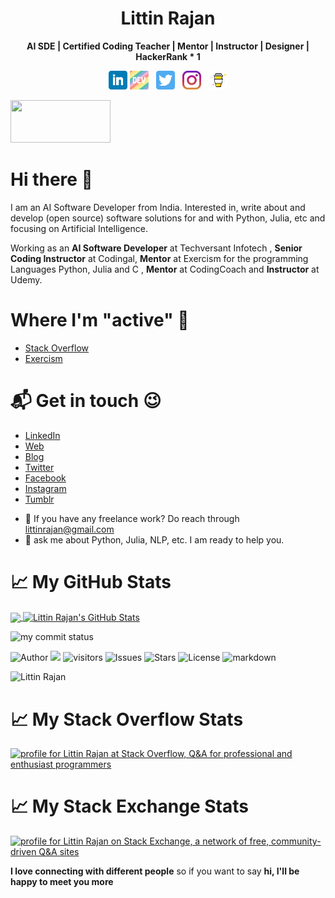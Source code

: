 <h1 align='center' style="color=blue;"> Littin Rajan </h1>
<p align='center'><b>AI SDE | Certified Coding Teacher | Mentor | Instructor | Designer | HackerRank * 1</b></p>

<p align='center'>
<a href="https://www.linkedin.com/in/littinrajan"><img height="30" src="https://github.com/littinrajan/littinrajan/blob/master/icon/linkedin.png?raw=true"></a>
<a href="https://dev.to/littinrajan"><img height="30" src="https://github.com/littinrajan/littinrajan/blob/master/icon/dev.png"></a>&nbsp;&nbsp;
<a href="https://twitter.com/littinrajan"><img height="30" src="https://github.com/littinrajan/littinrajan/blob/master/icon/twitter.png?raw=true"></a>&nbsp;&nbsp;
<a href="https://instagram.com/littinrajan_12"><img height="30" src="https://github.com/littinrajan/littinrajan/blob/master/icon/instagram.jpg?raw=true"></a>&nbsp;&nbsp;
<a href="https://www.buymeacoffee.com/littinrajan"><img height="30" src="https://github.com/littinrajan/littinrajan/blob/master/icon/by-me-a-coffee.png?raw=true"></a>
</p>
<a href="https://www.teacheron.com/tutor-profile/4oLA?r=4oLA" target="_blank" style="display: inline-block;"><img src="https://www.teacheron.com/resources/assets/img/badges/proudToBeTeacher.png" style="width: 160px !important; height: 68px !important"></a>


# Hi there 👋

I am an AI Software Developer from India. Interested in, write about and develop (open source) software solutions for and with Python, Julia, etc and focusing on Artificial Intelligence.

Working as an **AI Software Developer** at Techversant Infotech
, **Senior Coding Instructor** at Codingal, **Mentor** at Exercism for the programming Languages Python, Julia and C
, **Mentor** at CodingCoach
and **Instructor** at Udemy.

# Where I'm "active" 🙂
* [Stack Overflow](https://stackoverflow.com/users/12266677/littin-rajan)
* [Exercism](https://exercism.io/profiles/littinrajan)

# 📬 Get in touch 😉
* [LinkedIn](https://www.linkedin.com/in/littinrajan)
* [Web](https://littinrajan.wordpress.com)
* [Blog](https://www.dev.to/littinrajan)
* [Twitter](https://www.twitter.com/littinrajan)
* [Facebook](https://www.facebook.com/littin.rajan)
* [Instagram](https://www.instagram.com/littinrajan_12)
* [Tumblr](https://littinrajan.tumblr.com)

- 💼 If you have any freelance work? Do reach through [littinrajan@gmail.com](mailto:littinrajan@gmail.com)
- 💬 ask me about Python, Julia, NLP, etc. I am ready to help you.

# &#x1f4c8; My GitHub Stats 
<a href="https://github.com/littinrajan/littinrajan">
  <img align="center" src="https://github-readme-stats.vercel.app/api/top-langs/?username=littinrajan&hide=java,html&title_color=ffffff&text_color=c9cacc&icon_color=2bbc8a&bg_color=1d1f21" />
</a>

<a href="https://github.com/littinrajan/littinrajan">
  <img align="center" src="https://github-readme-stats.vercel.app/api?username=littinrajan&show_icons=true&line_height=27&count_private=true&title_color=ffffff&text_color=c9cacc&icon_color=2bbc8a&bg_color=1d1f21" alt="Littin Rajan's GitHub Stats" />
</a>

<p align="left">
<img src="https://github-readme-streak-stats.herokuapp.com/?user=littinrajan&theme=ads-juicy-fresh&hide_border=true" alt="my commit status" width="49%" /> 
</p>

![Author](https://img.shields.io/badge/author-littinrajan-blue)
![](https://komarev.com/ghpvc/?username=littinrajan&color=blue&style=plastic&label=Profile+Views) 
![visitors](https://visitor-badge.glitch.me/badge?page_id=littinrajan.visitor-badge&left_color=blue&right_color=red) 
![Issues](https://img.shields.io/github/issues/littinrajan/littinrajan) 
![Stars](https://img.shields.io/github/stars/littinrajan/littinrajan) 
![License](https://img.shields.io/github/license/littinrajan/littinrajan) 
![markdown](https://img.shields.io/badge/Made%20with-Markdown-green)

![Littin Rajan](https://img.shields.io/badge/LinkedIn-0077B5?style=for-the-badge&logo=linkedin&logoColor=white)

# &#x1f4c8; My Stack Overflow Stats
<a href="https://stackoverflow.com/users/12266677/littin-rajan"><img src="https://stackoverflow.com/users/flair/12266677.png?theme=dark" width="208" height="58" alt="profile for Littin Rajan at Stack Overflow, Q&amp;A for professional and enthusiast programmers" title="profile for Littin Rajan at Stack Overflow, Q&amp;A for professional and enthusiast programmers"></a>

# &#x1f4c8; My Stack Exchange Stats
<a href="https://stackexchange.com/users/16959142"><img src="https://stackexchange.com/users/flair/16959142.png?theme=dark" width="208" height="58" alt="profile for Littin Rajan on Stack Exchange, a network of free, community-driven Q&amp;A sites" title="profile for Littin Rajan on Stack Exchange, a network of free, community-driven Q&amp;A sites"></a>

<!-- <a href="https://dev.to/littinrajan"><img src="https://d2fltix0v2e0sb.cloudfront.net/dev-badge.svg" alt="littinrajan's DEV Community Profile" height="30" width="30"></a> -->

<!-- ## Stargazers over time
[![Stargazers over time](https://starchart.cc/littinrajan/littinrajan.svg)](https://starchart.cc/littinrajan/littinrajan) -->

<b>I love connecting with different people</b> so if you want to say <b>hi, I'll be happy to meet you more</b>
